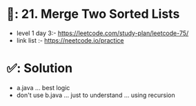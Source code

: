 # 📄: 21. Merge Two Sorted Lists

<!-- - (0_asdf) :- https://github.com/withrvr/DSA-Final-450-Sheet -->
- level 1 day 3:- https://leetcode.com/study-plan/leetcode-75/
- link list :- https://neetcode.io/practice

# ✅: Solution

- a.java ... best logic
- don't use b.java ... just to understand ... using recursion

